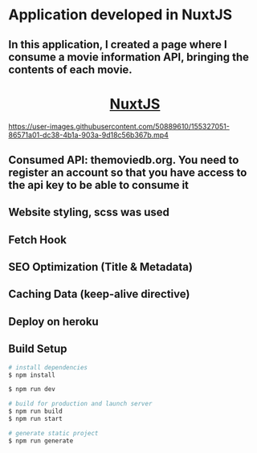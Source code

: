 # Application developed in NuxtJS

## In this application, I created a page where I consume a movie information API, bringing the contents of each movie.


<h1 align="center">
    <a href="https://nuxtjs.org/">NuxtJS</a>
</h1>



https://user-images.githubusercontent.com/50889610/155327051-86571a01-dc38-4b1a-903a-9d18c56b367b.mp4




## Consumed API: themoviedb.org. You need to register an account so that you have access to the api key to be able to consume it
## Website styling, scss was used
## Fetch Hook
## SEO Optimization (Title & Metadata)
## Caching Data (keep-alive directive)
## Deploy on heroku
## Build Setup

```bash
# install dependencies
$ npm install

$ npm run dev

# build for production and launch server
$ npm run build
$ npm run start

# generate static project
$ npm run generate
```
